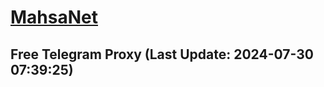 
# [MahsaNet](https://t.me/mahsa_net)
## Free Telegram Proxy (Last Update: 2024-07-30 07:39:25)

    
